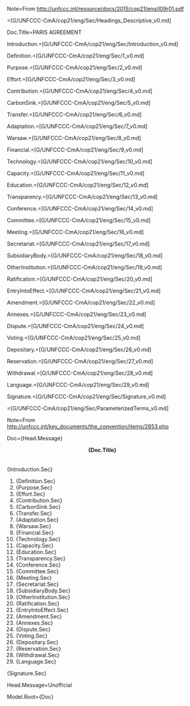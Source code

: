 Note=From http://unfccc.int/resource/docs/2015/cop21/eng/l09r01.pdf

=[G/UNFCCC-CmA/cop21/eng/Sec/Headings_Descriptive_v0.md]

Doc.Title=PARIS AGREEMENT

Introduction.=[G/UNFCCC-CmA/cop21/eng/Sec/Introduction_v0.md]

Definition.=[G/UNFCCC-CmA/cop21/eng/Sec/1_v0.md]

Purpose.=[G/UNFCCC-CmA/cop21/eng/Sec/2_v0.md]

Effort.=[G/UNFCCC-CmA/cop21/eng/Sec/3_v0.md]

Contribution.=[G/UNFCCC-CmA/cop21/eng/Sec/4_v0.md]

CarbonSink.=[G/UNFCCC-CmA/cop21/eng/Sec/5_v0.md]

Transfer.=[G/UNFCCC-CmA/cop21/eng/Sec/6_v0.md]

Adaptation.=[G/UNFCCC-CmA/cop21/eng/Sec/7_v0.md]

Warsaw.=[G/UNFCCC-CmA/cop21/eng/Sec/8_v0.md]

Financial.=[G/UNFCCC-CmA/cop21/eng/Sec/9_v0.md]

Technology.=[G/UNFCCC-CmA/cop21/eng/Sec/10_v0.md]

Capacity.=[G/UNFCCC-CmA/cop21/eng/Sec/11_v0.md]

Education.=[G/UNFCCC-CmA/cop21/eng/Sec/12_v0.md]

Transparency.=[G/UNFCCC-CmA/cop21/eng/Sec/13_v0.md]

Conference.=[G/UNFCCC-CmA/cop21/eng/Sec/14_v0.md]

Committee.=[G/UNFCCC-CmA/cop21/eng/Sec/15_v0.md]

Meeting.=[G/UNFCCC-CmA/cop21/eng/Sec/16_v0.md]

Secretariat.=[G/UNFCCC-CmA/cop21/eng/Sec/17_v0.md]

SubsidiaryBody.=[G/UNFCCC-CmA/cop21/eng/Sec/18_v0.md]

OtherInstitution.=[G/UNFCCC-CmA/cop21/eng/Sec/19_v0.md]

Ratification.=[G/UNFCCC-CmA/cop21/eng/Sec/20_v0.md]

EntryIntoEffect.=[G/UNFCCC-CmA/cop21/eng/Sec/21_v0.md]

Amendment.=[G/UNFCCC-CmA/cop21/eng/Sec/22_v0.md]

Annexes.=[G/UNFCCC-CmA/cop21/eng/Sec/23_v0.md]

Dispute.=[G/UNFCCC-CmA/cop21/eng/Sec/24_v0.md]

Voting.=[G/UNFCCC-CmA/cop21/eng/Sec/25_v0.md]

Depositary.=[G/UNFCCC-CmA/cop21/eng/Sec/26_v0.md]

Reservation.=[G/UNFCCC-CmA/cop21/eng/Sec/27_v0.md]

Withdrawal.=[G/UNFCCC-CmA/cop21/eng/Sec/28_v0.md]

Language.=[G/UNFCCC-CmA/cop21/eng/Sec/29_v0.md]

Signature.=[G/UNFCCC-CmA/cop21/eng/Sec/Signature_v0.md]


=[G/UNFCCC-CmA/cop21/eng/Sec/ParameterizedTerms_v0.md]

Note=From http://unfccc.int/key_documents/the_convention/items/2853.php

Doc={Head.Message}<center><b>{Doc.Title}</b></center><br><br>{Introduction.Sec}<br><ol><li>{Definition.Sec}<li>{Purpose.Sec}<li>{Effort.Sec}<li>{Contribution.Sec}<li>{CarbonSink.Sec}<li>{Transfer.Sec}<li>{Adaptation.Sec}<li>{Warsaw.Sec}<li>{Financial.Sec}<li>{Technology.Sec}<li>{Capacity.Sec}<li>{Education.Sec}<li>{Transparency.Sec}<li>{Conference.Sec}<li>{Committee.Sec}<li>{Meeting.Sec}<li>{Secretariat.Sec}<li>{SubsidiaryBody.Sec}<li>{OtherInstitution.Sec}<li>{Ratification.Sec}<li>{EntryIntoEffect.Sec}<li>{Amendment.Sec}<li>{Annexes.Sec}<li>{Dispute.Sec}<li>{Voting.Sec}<li>{Depositary.Sec}<li>{Reservation.Sec}<li>{Withdrawal.Sec}<li>{Language.Sec}</ol>{Signature.Sec}

Head.Message=Unofficial

Model.Root={Doc}
